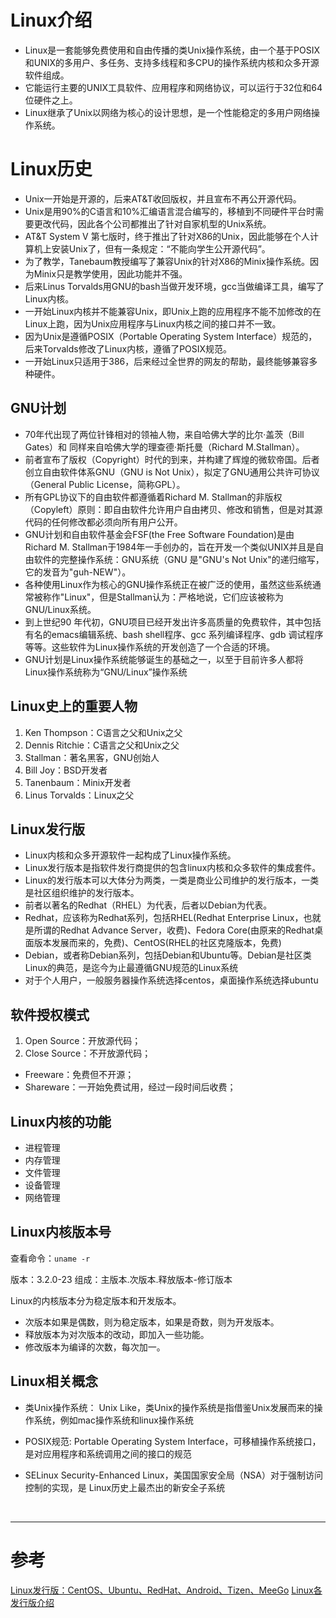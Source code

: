 # Linux介绍
- Linux是一套能够免费使用和自由传播的类Unix操作系统，由一个基于POSIX和UNIX的多用户、多任务、支持多线程和多CPU的操作系统内核和众多开源软件组成。
- 它能运行主要的UNIX工具软件、应用程序和网络协议，可以运行于32位和64位硬件之上。
- Linux继承了Unix以网络为核心的设计思想，是一个性能稳定的多用户网络操作系统。


# Linux历史
- Unix一开始是开源的，后来AT&T收回版权，并且宣布不再公开源代码。
- Unix是用90%的C语言和10%汇编语言混合编写的，移植到不同硬件平台时需要更改代码，因此各个公司都推出了针对自家机型的Unix系统。
- AT&T System V 第七版时，终于推出了针对X86的Unix，因此能够在个人计算机上安装Unix了，但有一条规定：“不能向学生公开源代码”。
- 为了教学，Tanebaum教授编写了兼容Unix的针对X86的Minix操作系统。因为Minix只是教学使用，因此功能并不强。
- 后来Linus Torvalds用GNU的bash当做开发环境，gcc当做编译工具，编写了Linux内核。
- 一开始Linux内核并不能兼容Unix，即Unix上跑的应用程序不能不加修改的在Linux上跑，因为Unix应用程序与Linux内核之间的接口并不一致。
- 因为Unix是遵循POSIX（Portable Operating System Interface）规范的，后来Torvalds修改了Linux内核，遵循了POSIX规范。
- 一开始Linux只适用于386，后来经过全世界的网友的帮助，最终能够兼容多种硬件。


## GNU计划
- 70年代出现了两位针锋相对的领袖人物，来自哈佛大学的比尔·盖茨（Bill Gates）和 同样来自哈佛大学的理查德·斯托曼（Richard M.Stallman）。
- 前者宣布了版权（Copyright）时代的到来，并构建了辉煌的微软帝国。后者创立自由软件体系GNU（GNU is Not Unix），拟定了GNU通用公共许可协议（General Public License，简称GPL）。
- 所有GPL协议下的自由软件都遵循着Richard M. Stallman的非版权（Copyleft）原则：即自由软件允许用户自由拷贝、修改和销售，但是对其源代码的任何修改都必须向所有用户公开。
- GNU计划和自由软件基金会FSF(the Free Software Foundation)是由Richard M. Stallman于1984年一手创办的，旨在开发一个类似UNIX并且是自由软件的完整操作系统：GNU系统（GNU 是"GNU's Not Unix"的递归缩写，它的发音为"guh-NEW"）。
- 各种使用Linux作为核心的GNU操作系统正在被广泛的使用，虽然这些系统通常被称作"Linux"，但是Stallman认为：严格地说，它们应该被称为GNU/Linux系统。
- 到上世纪90 年代初，GNU项目已经开发出许多高质量的免费软件，其中包括有名的emacs编辑系统、bash shell程序、gcc 系列编译程序、gdb 调试程序等等。这些软件为Linux操作系统的开发创造了一个合适的环境。
- GNU计划是Linux操作系统能够诞生的基础之一，以至于目前许多人都将Linux操作系统称为“GNU/Linux”操作系统


## Linux史上的重要人物
1. Ken Thompson：C语言之父和Unix之父
2. Dennis Ritchie：C语言之父和Unix之父
3. Stallman：著名黑客，GNU创始人
4. Bill Joy：BSD开发者
5. Tanenbaum：Minix开发者
6. Linus Torvalds：Linux之父


## Linux发行版
- Linux内核和众多开源软件一起构成了Linux操作系统。
- Linux发行版本是指软件发行商提供的包含linux内核和众多软件的集成套件。
- Linux的发行版本可以大体分为两类，一类是商业公司维护的发行版本，一类是社区组织维护的发行版本。
- 前者以著名的Redhat（RHEL）为代表，后者以Debian为代表。
- Redhat，应该称为Redhat系列，包括RHEL(Redhat Enterprise Linux，也就是所谓的Redhat Advance Server，收费)、Fedora Core(由原来的Redhat桌面版本发展而来的，免费)、CentOS(RHEL的社区克隆版本，免费)
- Debian，或者称Debian系列，包括Debian和Ubuntu等。Debian是社区类Linux的典范，是迄今为止最遵循GNU规范的Linux系统
- 对于个人用户，一般服务器操作系统选择centos，桌面操作系统选择ubuntu


## 软件授权模式
1. Open Source：开放源代码；
2. Close Source：不开放源代码；
  - Freeware：免费但不开源；
  - Shareware：一开始免费试用，经过一段时间后收费；


## Linux内核的功能
* 进程管理
* 内存管理
* 文件管理
* 设备管理
* 网络管理


## Linux内核版本号
查看命令：`uname -r`

版本：3.2.0-23 
组成：主版本.次版本.释放版本-修订版本

Linux的内核版本分为稳定版本和开发版本。
* 次版本如果是偶数，则为稳定版本，如果是奇数，则为开发版本。
* 释放版本为对次版本的改动，即加入一些功能。
* 修改版本为编译的次数，每次加一。


## Linux相关概念
* 类Unix操作系统：
Unix Like，类Unix的操作系统是指借鉴Unix发展而来的操作系统，例如mac操作系统和linux操作系统

* POSIX规范:
Portable Operating System Interface，可移植操作系统接口，是对应用程序和系统调用之间的接口的规范

* SELinux
Security-Enhanced Linux，美国国家安全局（NSA）对于强制访问控制的实现，是 Linux历史上最杰出的新安全子系统


<br/>

---

# 参考

[Linux发行版：CentOS、Ubuntu、RedHat、Android、Tizen、MeeGo][1]
[Linux各发行版介绍][2]

[1]: http://blog.csdn.net/ithomer/article/details/9729933
[2]: http://weibo.com/ttarticle/p/show?id=2309404113611055322504